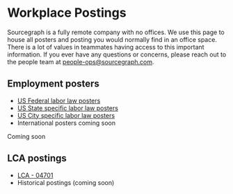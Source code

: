 # Workplace Postings

Sourcegraph is a fully remote company with no offices. We use this page to house all posters and posting you would normally find in an office space. There is a lot of values in teammates having access to this important information.
If you ever have any questions or concerns, please reach out to the people team at [people-ops@sourcegraph.com](mailto:people-ops@sourcegraph.com).

## Employment posters
- [US Federal labor law posters](https://drive.google.com/drive/folders/1xEZc7Y5pdHEoka9A4N_FI2W8biDsre0Q?usp=sharing)
- [US State specific labor law posters](https://drive.google.com/drive/folders/1q60cDDRxqZ45CfmPcXgGKaNPGBrzdoXU?usp=sharing)
- [US City specific labor law posters](https://drive.google.com/drive/folders/15axBqSxeLrT-iCl8MZ2HZoIdgc-SeQP6?usp=sharing)
- International posters coming soon

Coming soon

## LCA postings

- [LCA - 04701](https://docs.google.com/document/d/1QY8o12nKIKSnYhzL0knrP2VzThww6Um1/edit?usp=sharing&ouid=117604448966777770436&rtpof=true&sd=true)
- Historical postings (coming soon)

